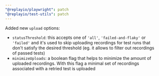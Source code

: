 ```yaml
---
"@replayio/playwright": patch
"@replayio/test-utils": patch
---
```


Added new `upload` options:

- `statusThreshold`: this accepts one of `'all'`, `'failed-and-flaky'` or `'failed'` and it's used to skip uploading recordings for test runs that don't satisfy the desired threshold (eg. it allows to filter out recordings of passed tests)
- `minimizeUploads`: a boolean flag that helps to minimize the amount of uploaded recordings. With this flag a minimal set of recordings associated with a retried test is uploaded

